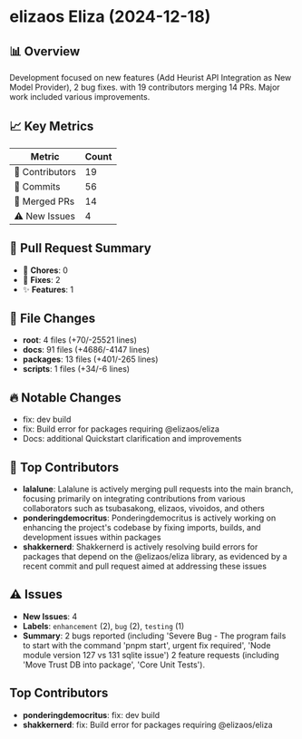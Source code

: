 # elizaos Eliza (2024-12-18)
    
## 📊 Overview
Development focused on new features (Add Heurist API Integration as New Model Provider), 2 bug fixes. with 19 contributors merging 14 PRs. Major work included various improvements.

## 📈 Key Metrics
| Metric | Count |
|---------|--------|
| 👥 Contributors | 19 |
| 📝 Commits | 56 |
| 🔄 Merged PRs | 14 |
| ⚠️ New Issues | 4 |

## 🔄 Pull Request Summary
- 🧹 **Chores**: 0
- 🐛 **Fixes**: 2
- ✨ **Features**: 1

## 📁 File Changes
- **root**: 4 files (+70/-25521 lines)
- **docs**: 91 files (+4686/-4147 lines)
- **packages**: 13 files (+401/-265 lines)
- **scripts**: 1 files (+34/-6 lines)

## 🔥 Notable Changes
- fix: dev build
- fix: Build error for packages requiring @elizaos/eliza
- Docs: additional Quickstart clarification and improvements

## 👥 Top Contributors
- **lalalune**: Lalalune is actively merging pull requests into the main branch, focusing primarily on integrating contributions from various collaborators such as tsubasakong, elizaos, vivoidos, and others
- **ponderingdemocritus**: Ponderingdemocritus is actively working on enhancing the project's codebase by fixing imports, builds, and development issues within packages
- **shakkernerd**: Shakkernerd is actively resolving build errors for packages that depend on the @elizaos/eliza library, as evidenced by a recent commit and pull request aimed at addressing these issues

## ⚠️ Issues
- **New Issues**: 4
- **Labels**: `enhancement` (2), `bug` (2), `testing` (1)
- **Summary**: 2 bugs reported (including 'Severe Bug - The program fails to start with the command 'pnpm start', urgent fix required', 'Node module version 127 vs 131 sqlite issue') 2 feature requests (including 'Move Trust DB into package', 'Core Unit Tests').

## Top Contributors
- **ponderingdemocritus**: fix: dev build
- **shakkernerd**: fix: Build error for packages requiring @elizaos/eliza